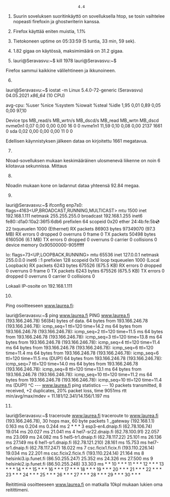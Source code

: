 									4.4
									
1. Suurin soveluksen suoritinkäyttö on sovelluksella htop, se tosin vaihtelee nopeasti firefoxin ja ghostwriterin kanssa.

2. Firefox käyttää eniten muistia, 1.1%

3. Tietokoneen uptime on 05:33:59 (5 tuntia, 33 min, 59 sek).

4. 1.82 gigaa on käytössä, maksimimäärä on 31.2 gigaa.

5. lauri@Seravasvu:~$ kill 1978
lauri@Seravasvu:~$ 

Firefox sammui kaikkine välilehtineen ja ikkunoineen.

6. 
lauri@Seravasvu:~$ iostat -m
Linux 5.4.0-72-generic (Seravasvu) 	04.05.2021 	_x86_64_	(10 CPU)

avg-cpu:  %user   %nice %system %iowait  %steal   %idle
           1,95    0,01    0,89    0,05    0,00   97,10

Device             tps    MB_read/s    MB_wrtn/s    MB_dscd/s    MB_read    MB_wrtn    MB_dscd
nvme0n1           0,07         0,00         0,00         0,00         16          0          0
nvme1n1          11,59         0,10         0,08         0,00       2137       1661          0
sda               0,02         0,00         0,00         0,00         11          0          0

Edellisen käynnistyksen jälkeen dataa on kirjoitettu 1661 megatavua.

7.

Nload-sovelluksen mukaan keskimääräinen ulosmenevä liikenne on noin 6 kilotavua sekunnissa.
Mittaus

8.
Nloadin mukaan kone on ladannut dataa yhteensä 92.84 megaa.

9. 
lauri@Seravasvu:~$ ifconfig
enp7s0: flags=4163<UP,BROADCAST,RUNNING,MULTICAST>  mtu 1500
        inet 192.168.1.111  netmask 255.255.255.0  broadcast 192.168.1.255
        inet6 fe80::d1a0:10a2:36f5:6db6  prefixlen 64  scopeid 0x20<link>
        ether 24:4b:fe:5b:cd:22  txqueuelen 1000  (Ethernet)
        RX packets 86903  bytes 97349070 (97.3 MB)
        RX errors 0  dropped 0  overruns 0  frame 0
        TX packets 50498  bytes 6160506 (6.1 MB)
        TX errors 0  dropped 0 overruns 0  carrier 0  collisions 0
        device memory 0x90500000-905fffff  

lo: flags=73<UP,LOOPBACK,RUNNING>  mtu 65536
        inet 127.0.0.1  netmask 255.0.0.0
        inet6 ::1  prefixlen 128  scopeid 0x10<host>
        loop  txqueuelen 1000  (Local Loopback)
        RX packets 6243  bytes 675526 (675.5 KB)
        RX errors 0  dropped 0  overruns 0  frame 0
        TX packets 6243  bytes 675526 (675.5 KB)
        TX errors 0  dropped 0 overruns 0  carrier 0  collisions 0

Lokaali IP-osoite on 192.168.1.111

10.

Ping osoitteeseen www.laurea.fi:

lauri@Seravasvu:~$ ping www.laurea.fi
PING www.laurea.fi (193.166.246.78) 56(84) bytes of data.
64 bytes from 193.166.246.78 (193.166.246.78): icmp_seq=1 ttl=120 time=14.2 ms
64 bytes from 193.166.246.78 (193.166.246.78): icmp_seq=2 ttl=120 time=11.5 ms
64 bytes from 193.166.246.78 (193.166.246.78): icmp_seq=3 ttl=120 time=13.8 ms
64 bytes from 193.166.246.78 (193.166.246.78): icmp_seq=4 ttl=120 time=11.4 ms
64 bytes from 193.166.246.78 (193.166.246.78): icmp_seq=6 ttl=120 time=11.4 ms
64 bytes from 193.166.246.78 (193.166.246.78): icmp_seq=6 ttl=120 time=11.5 ms (DUP!)
64 bytes from 193.166.246.78 (193.166.246.78): icmp_seq=7 ttl=120 time=14.0 ms
64 bytes from 193.166.246.78 (193.166.246.78): icmp_seq=8 ttl=120 time=13.1 ms
64 bytes from 193.166.246.78 (193.166.246.78): icmp_seq=10 ttl=120 time=11.2 ms
64 bytes from 193.166.246.78 (193.166.246.78): icmp_seq=10 ttl=120 time=11.4 ms (DUP!)
^C
--- www.laurea.fi ping statistics ---
10 packets transmitted, 8 received, +2 duplicates, 20% packet loss, time 9051ms
rtt min/avg/max/mdev = 11.181/12.341/14.156/1.197 ms

11.
lauri@Seravasvu:~$ traceroute www.laurea.fi
traceroute to www.laurea.fi (193.166.246.78), 30 hops max, 60 byte packets
 1  _gateway (192.168.1.1)  0.163 ms  0.204 ms  0.244 ms
 2  * * *
 3  esp3-er4.dnaip.fi (62.78.106.74)  19.014 ms  20.027 ms  21.041 ms
 4  hel7-sr22.dnaip.fi (62.78.100.91)  22.057 ms  23.069 ms  24.082 ms
 5  hel5-tr1.dnaip.fi (62.78.117.22)  25.101 ms  26.136 ms  27.149 ms
 6  hel1-sr1.dnaip.fi (62.78.121.210)  28.161 ms  15.753 ms hel7-sr1.dnaip.fi (62.78.117.247)  18.022 ms
 7  csc.ficix1.ficix.fi (193.110.226.14)  19.034 ms  22.201 ms csc.ficix2.ficix.fi (193.110.224.14)  21.164 ms
 8  helsinki3.ip.funet.fi (86.50.255.247)  25.352 ms  24.326 ms  27.500 ms
 9  helsinki2.ip.funet.fi (86.50.255.248)  33.303 ms * *
10  * * *
11  * * *
12  * * *
13  * * *
14  * * *
15  * * *
16  * * *
17  * * *
18  * * *
19  * * *
20  * * *
21  * * *
22  * * *
23  * * *
24  * * *
25  * * *
26  * * *
27  * * *
28  * * *
29  * * *
30  * * *

Reitittimiä osoitteeseen www.laurea.fi on matkalla 10kpl mukaan lukien oma reitittimeni.
